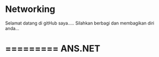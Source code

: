 Networking
==========

Selamat datang di gitHub saya.....
Silahkan berbagi dan membagikan diri anda...





=========
ANS.NET
=========
